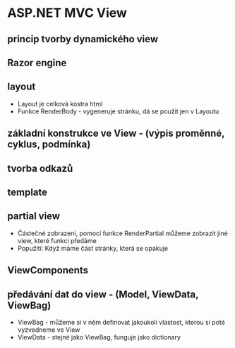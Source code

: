 # ASP.NET MVC View 
## princip tvorby dynamického view
## Razor engine
## layout
* Layout je celková kostra html
* Funkce RenderBody - vygeneruje stránku, dá se použít jen v Layoutu
## základní konstrukce ve View - (výpis proměnné, cyklus, podmínka)
## tvorba odkazů
## template
## partial view
* Částečné zobrazení, pomocí funkce RenderPartial můžeme zobrazit jiné view, které funkci předáme
* Popužití: Když máme část stránky, která se opakuje
## ViewComponents
## předávání dat do view - (Model, ViewData, ViewBag)
* ViewBag - můžeme si v něm definovat jakoukoli vlastost, kterou si poté vyzvedneme ve View
* ViewData - stejné jako ViewBag, funguje jako dictionary

